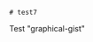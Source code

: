                                                                                                                                                                                                                                                                                                                                                                                                                                                                                                                # test7
Test "graphical-gist"